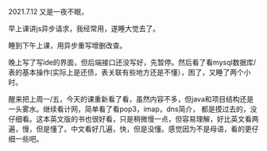2021.7.12
又是一夜不眠，

早上课讲js异步请求，我经常用，遂睡大觉去了。

睡到下午上课，用异步重写增删改查。

晚上写了写ide的界面，但后端接口还没写好，先暂停。然后看了看mysql数据库/表的基本操作(实际上是还债，表关联有些地方还是不懂），困了，又睡了两个小时。

醒来把上周一/五，今天的课重新看了看，虽然内容不多，但java和项目结构还是一头雾水。继续看计网，简单看了看pop3，imap，dns简介，
都是摸过去的，没仔细看。这本英文版的书也很好看，只是稍微慢一点，但容易理解，好比英文看两遍，慢，但是懂了。中文看好几遍，快，但是没懂。感觉因为不是母语，看的更仔细一些吧。
